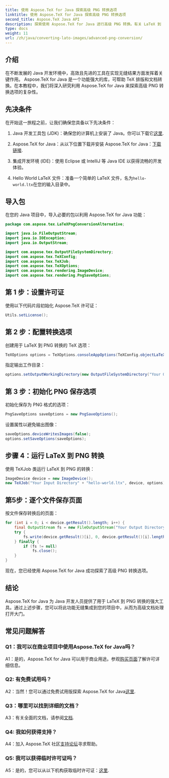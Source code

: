 ```yaml
---
title: 使用 Aspose.TeX for Java 探索高级 PNG 转换选项
linktitle: 使用 Aspose.TeX for Java 探索高级 PNG 转换选项
second_title: Aspose.TeX Java API
description: 探索使用 Aspose.TeX for Java 进行高级 PNG 转换。有关 LaTeX 到 PNG 转换的综合教程。
type: docs
weight: 11
url: /zh/java/converting-lato-images/advanced-png-conversion/
---
```

## 介绍

在不断发展的 Java 开发环境中，高效且先进的工具在实现无缝结果方面发挥着关键作用。 Aspose.TeX for Java 是一个功能强大的库，可帮助 TeX 排版和文档转换。在本教程中，我们将深入研究利用 Aspose.TeX for Java 来探索高级 PNG 转换选项的复杂性。

## 先决条件

在开始这一旅程之前，让我们确保您具备以下先决条件：

1.  Java 开发工具包 (JDK)：确保您的计算机上安装了 Java。你可以下载它[这里](https://www.oracle.com/java/technologies/javase-downloads.html).

2. Aspose.TeX for Java：从以下位置下载并安装 Aspose.TeX for Java：[下载链接](https://releases.aspose.com/tex/java/).

3. 集成开发环境 (IDE)：使用 Eclipse 或 IntelliJ 等 Java IDE 以获得流畅的开发体验。

4.  Hello World LaTeX 文件：准备一个简单的 LaTeX 文件，名为`hello-world.ltx`在您的输入目录中。

## 导入包

在您的 Java 项目中，导入必要的包以利用 Aspose.TeX for Java 功能：

```java
package com.aspose.tex.LaTeXPngConversionAlternative;

import java.io.FileOutputStream;
import java.io.IOException;
import java.io.OutputStream;

import com.aspose.tex.OutputFileSystemDirectory;
import com.aspose.tex.TeXConfig;
import com.aspose.tex.TeXJob;
import com.aspose.tex.TeXOptions;
import com.aspose.tex.rendering.ImageDevice;
import com.aspose.tex.rendering.PngSaveOptions;
```

## 第 1 步：设置许可证

使用以下代码片段初始化 Aspose.TeX 许可证：

```java
Utils.setLicense();
```

## 第 2 步：配置转换选项

创建用于 LaTeX 到 PNG 转换的 TeX 选项：

```java
TeXOptions options = TeXOptions.consoleAppOptions(TeXConfig.objectLaTeX());
```

指定输出工作目录：

```java
options.setOutputWorkingDirectory(new OutputFileSystemDirectory("Your Output Directory"));
```

## 第 3 步：初始化 PNG 保存选项

初始化保存为 PNG 格式的选项：

```java
PngSaveOptions saveOptions = new PngSaveOptions();
```

设置属性以避免输出图像：

```java
saveOptions.deviceWritesImages(false);
options.setSaveOptions(saveOptions);
```

## 步骤 4：运行 LaTeX 到 PNG 转换

使用 TeXJob 类运行 LaTeX 到 PNG 的转换：

```java
ImageDevice device = new ImageDevice();
new TeXJob("Your Input Directory" + "hello-world.ltx", device, options).run();
```

## 第5步：逐个文件保存页面

按文件保存转换后的页面：

```java
for (int i = 0; i < device.getResult().length; i++) {
    final OutputStream fs = new FileOutputStream("Your Output Directory" + "page-" + (i + 1) + ".png");
    try {
        fs.write(device.getResult()[i], 0, device.getResult()[i].length);
    } finally {
        if (fs != null)
            fs.close();
    }
}
```

现在，您已经使用 Aspose.TeX for Java 成功探索了高级 PNG 转换选项。

## 结论

Aspose.TeX for Java 为 Java 开发人员提供了用于 LaTeX 到 PNG 转换的强大工具。通过上述步骤，您可以将此功能无缝集成到您的项目中，从而为高级文档处理打开大门。

## 常见问题解答

### Q1：我可以在商业项目中使用Aspose.TeX for Java吗？

 A1：是的，Aspose.TeX for Java 可以用于商业用途。参观[购买页面](https://purchase.aspose.com/buy)了解许可详细信息。

### Q2: 有免费试用吗？

 A2：当然！您可以通过免费试用版探索 Aspose.TeX for Java[这里](https://releases.aspose.com/).

### Q3：哪里可以找到详细的文档？

 A3：有关全面的文档，请参阅[文档](https://reference.aspose.com/tex/java/).

### Q4: 我如何获得支持？

 A4：加入 Aspose.TeX 社区[支持论坛](https://forum.aspose.com/c/tex/47)寻求帮助。

### Q5: 我可以获得临时许可证吗？

 A5：是的，您可以从以下机构获取临时许可证：[这里](https://purchase.aspose.com/temporary-license/).